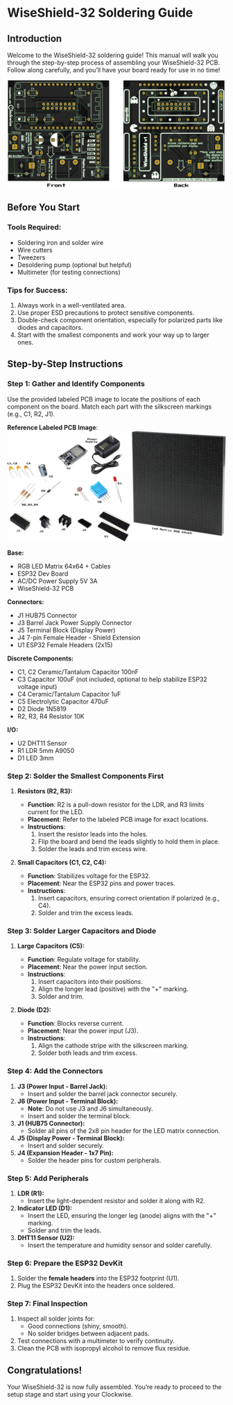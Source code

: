 # **WiseShield-32 Soldering Guide**

## **Introduction**

Welcome to the WiseShield-32 soldering guide! This manual will walk you through the step-by-step process of assembling your WiseShield-32 PCB. Follow along carefully, and you’ll have your board ready for use in no time!

![Picture of the PCB front and back](../static/images/wiseshield32.png)

## **Before You Start**

### **Tools Required**:

* Soldering iron and solder wire
* Wire cutters
* Tweezers
* Desoldering pump (optional but helpful)
* Multimeter (for testing connections)

### **Tips for Success**:

1. Always work in a well-ventilated area.
2. Use proper ESD precautions to protect sensitive components.
3. Double-check component orientation, especially for polarized parts like diodes and capacitors.
4. Start with the smallest components and work your way up to larger ones.

## **Step-by-Step Instructions**

### **Step 1: Gather and Identify Components**

Use the provided labeled PCB image to locate the positions of each component on the board. Match each part with the silkscreen markings (e.g., C1, R2, J1).

**Reference Labeled PCB Image**:
![Picture of the PCB front and back](../static/images/box-content.png)

**Base:**
* RGB LED Matrix 64x64 + Cables
* ESP32 Dev Board
* AC/DC Power Supply 5V 3A
* WiseShield-32 PCB

**Connectors:**
* J1 HUB75 Connector
* J3 Barrel Jack Power Supply Connector
* J5 Terminal Block (Display Power)
* J4 7-pin Female Header - Shield Extension
* U1 ESP32 Female Headers (2x15)

**Discrete Components:**
* C1, C2 Ceramic/Tantalum Capacitor 100nF
* C3 Capacitor 100uF (not included, optional to help stabilize ESP32 voltage input)
* C4 Ceramic/Tantalum Capacitor 1uF
* C5 Electrolytic Capacitor 470uF
* D2 Diode 1N5819
* R2, R3, R4 Resistor 10K

**I/O:**
* U2 DHT11 Sensor
* R1 LDR 5mm A9050
* D1 LED 3mm


### **Step 2: Solder the Smallest Components First**

1. **Resistors (R2, R3):**
   * **Function**: R2 is a pull-down resistor for the LDR, and R3 limits current for the LED.
   * **Placement**: Refer to the labeled PCB image for exact locations.
   * **Instructions**:
     1. Insert the resistor leads into the holes.
     2. Flip the board and bend the leads slightly to hold them in place.
     3. Solder the leads and trim excess wire.

2. **Small Capacitors (C1, C2, C4):**
   * **Function**: Stabilizes voltage for the ESP32.
   * **Placement**: Near the ESP32 pins and power traces.
   * **Instructions**:
     1. Insert capacitors, ensuring correct orientation if polarized (e.g., C4).
     2. Solder and trim the excess leads.


### **Step 3: Solder Larger Capacitors and Diode**

1. **Large Capacitors (C5):**
   * **Function**: Regulate voltage for stability.
   * **Placement**: Near the power input section.
   * **Instructions**:
     1. Insert capacitors into their positions.
     2. Align the longer lead (positive) with the "+" marking.
     3. Solder and trim.

2. **Diode (D2):**
   * **Function**: Blocks reverse current.
   * **Placement**: Near the power input (J3).
   * **Instructions**:
     1. Align the cathode stripe with the silkscreen marking.
     2. Solder both leads and trim excess.


### **Step 4: Add the Connectors**

1. **J3 (Power Input - Barrel Jack):**
   * Insert and solder the barrel jack connector securely.
2. **J6 (Power Input - Terminal Block):**
   * **Note**: Do not use J3 and J6 simultaneously.
   * Insert and solder the terminal block.
3. **J1 (HUB75 Connector):**
   * Solder all pins of the 2x8 pin header for the LED matrix connection.
4. **J5 (Display Power - Terminal Block):**
   * Insert and solder securely.
5. **J4 (Expansion Header - 1x7 Pin):**
   * Solder the header pins for custom peripherals.


### **Step 5: Add Peripherals**

1. **LDR (R1):**
   * Insert the light-dependent resistor and solder it along with R2.
2. **Indicator LED (D1):**
   * Insert the LED, ensuring the longer leg (anode) aligns with the "+" marking.
   * Solder and trim the leads.
3. **DHT11 Sensor (U2):**
   * Insert the temperature and humidity sensor and solder carefully.

### **Step 6: Prepare the ESP32 DevKit**

1. Solder the **female headers** into the ESP32 footprint (U1).
2. Plug the ESP32 DevKit into the headers once soldered.


### **Step 7: Final Inspection**

1. Inspect all solder joints for:
   * Good connections (shiny, smooth).
   * No solder bridges between adjacent pads.
2. Test connections with a multimeter to verify continuity.
3. Clean the PCB with isopropyl alcohol to remove flux residue.


## **Congratulations!**

Your WiseShield-32 is now fully assembled. You’re ready to proceed to the setup stage and start using your Clockwise.